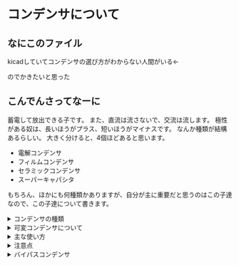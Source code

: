# コンデンサについて

## なにこのファイル
kicadしていてコンデンサの選び方がわからない人間がいる←

のでかきたいと思った

## こんでんさってなーに
蓄電して放出できる子です。
また、直流は流さないで、交流は流します。
極性がある奴は、長いほうがプラス、短いほうがマイナスです。
なんか種類が結構あるらしい。
大きく分けると、4個ほどあると思います。
- 電解コンデンサ
- フィルムコンデンサ
- セラミックコンデンサ
- スーパーキャパシタ

もちろん、ほかにも何種類かありますが、自分が主に重要だと思うのはこの子達なので、この子達について書きます。

<details> <summary>コンデンサの種類</summary>
  
### 電解コンデンサ
- 容量：47uF～10000uF
- 長所：耐圧、幅広い
- 短所：場所とる、死んでいる可能性がある
- 写真

なんかよく見る。
### フィルムコンデンサ
- 容量：0.047uF~1000uF
- 長所：極性ない、いろんな強さが合わさっている（温度やら耐圧やら）、容量多
- 短所：高価
- 写真

横に長い。壁。
### セラミックコンデンサ
- 容量：0.001uF~100uF
- 長所：高周波特性、極性ない
- 短所：電圧印可による容量変動が大きい、破損しててもなんか気づかない（自分だけ?）
- 写真

形が特徴的
### スーパーキャパシタ
- 容量：数F～
- 長所：容量がすごい。
- 短所：場所とる、特殊な耐性とかはない
- 写真

なんかつよそう（小並感）
  </summary></details>
  
<details><summary> 可変コンデンサについて</summary>
  可変コンデンサとは、加える電圧によって静電容量を変えることができるやつや、ドライバなどを用いて機械的に静電容量を変えることができるやつなどがあります。
  可変コンデンサにも多くの種類がありますが、自分はあまり使ってないです。
  
  よくわからないところがおおいので、自分も（暇があれば）勉強します。
  
  わかりやすそうなリンク貼っておきます。
  https://detail-infomation.com/variable-capacitor-type/
 </summary></details>
  
<details><summary>主な使い方</summary>
  自分が知っている限りでは、昇圧チョッパやオペアンプ回路など、多くの回路に使われている。
  
  回路図見たら、いる。
  </summary></details>
  
 <details><summary> 注意点</summary>
  極性があるやつは確認してから使用する。しないとこうなります→https://www.youtube.com/watch?v=25kgoA2gpT0
  
  寿命があるやつは死んでないかを確認する。（気づかないと非常に腹が立つため）
  
  大きさを考える。スーパーキャパシタ等の大きいものを使うときは設置する場所に気を付ける。
  </summary></details>
 
 <details><summary>バイパスコンデンサ</summary>
  
  やっるきが　でっない♪
  
  やっるきが　でっない♪
  
  やっるきが　でてこなーい♪
  
  ので、一旦端折ります。
  </summary></details>
